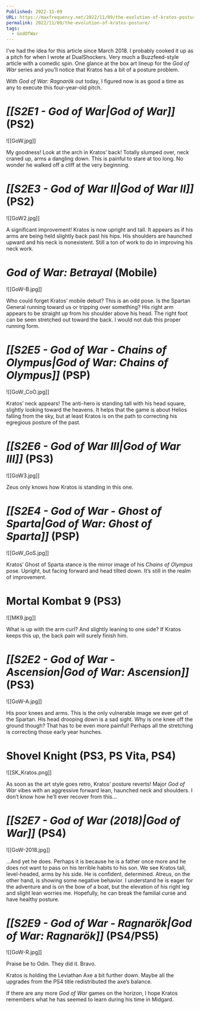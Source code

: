 ```yaml
---
Published: 2022-11-09
URL: https://maxfrequency.net/2022/11/09/the-evolution-of-kratos-posture/
permalink: 2022/11/09/the-evolution-of-kratos-posture/
tags:
  - GodOfWar
---
```

I’ve had the idea for this article since March 2018. I probably cooked it up as a pitch for when I wrote at DualShockers. Very much a Buzzfeed-style article with a comedic spin. One glance at the box art lineup for the *God of War* series and you’ll notice that Kratos has a bit of a posture problem.

With *God of War: Ragnarök* out today, I figured now is as good a time as any to execute this four-year-old pitch.

# *[[S2E1 - God of War|God of War]]* (PS2)

![[GoW.jpg]]

My goodness! Look at the arch in Kratos’ back! Totally slumped over, neck craned up, arms a dangling down. This is painful to stare at too long. No wonder he walked off a cliff at the very beginning.

# *[[S2E3 - God of War II|God of War II]]* (PS2)

![[GoW2.jpg]]

A significant improvement! Kratos is now upright and tall. It appears as if his arms are being held slightly back past his hips. His shoulders are haunched upward and his neck is nonexistent. Still a ton of work to do in improving his neck work.

# *God of War: Betrayal* (Mobile)

![[GoW-B.jpg]]

Who could forget Kratos’ mobile debut? This is an odd pose. Is the Spartan General running toward us or tripping over something? His right arm appears to be straight up from his shoulder above his head. The right foot can be seen stretched out toward the back. I would not dub this proper running form.

# *[[S2E5 - God of War - Chains of Olympus|God of War: Chains of Olympus]]* (PSP)

![[GoW_CoO.jpg]]

Kratos’ neck appears! The anti-hero is standing tall with his head square, slightly looking toward the heavens. It helps that the game is about Helios falling from the sky, but at least Kratos is on the path to correcting his egregious posture of the past.

# *[[S2E6 - God of War III|God of War III]]* (PS3)

![[GoW3.jpg]]

Zeus only knows how Kratos is standing in this one.

# *[[S2E4 - God of War - Ghost of Sparta|God of War: Ghost of Sparta]]* (PSP)

![[GoW_GoS.jpg]]

Kratos’ Ghost of Sparta stance is the mirror image of his *Chains of Olympus* pose. Upright, but facing forward and head tilted down. It’s still in the realm of improvement.

# Mortal Kombat 9 (PS3)

![[MK9.jpg]]

What is up with the arm curl? And slightly leaning to one side? If Kratos keeps this up, the back pain will surely finish him.

# *[[S2E2 - God of War - Ascension|God of War: Ascension]]* (PS3)

![[GoW-A.jpg]]

His poor knees and arms. This is the only vulnerable image we ever get of the Spartan. His head drooping down is a sad sight. Why is one knee off the ground though? That has to be even more painful! Perhaps all the stretching is correcting those early year hunches.

# Shovel Knight (PS3, PS Vita, PS4)

![[SK_Kratos.png]]

As soon as the art style goes retro, Kratos’ posture reverts! Major *God of War* vibes with an aggressive forward lean, haunched neck and shoulders. I don’t know how he’ll ever recover from this…

# *[[S2E7 - God of War (2018)|God of War]]* (PS4)

![[GoW-2018.jpg]]

…And yet he does. Perhaps it is because he is a father once more and he does not want to pass on his terrible habits to his son. We see Kratos tall, level-headed, arms by his side. He is confident, determined. Atreus, on the other hand, is showing some negative behavior. I understand he is eager for the adventure and is on the bow of a boat, but the elevation of his right leg and slight lean worries me. Hopefully, he can break the familial curse and have healthy posture.

# *[[S2E9 - God of War - Ragnarök|God of War: Ragnarök]]* (PS4/PS5)

![[GoW-R.jpg]]

Praise be to Odin. They did it. Bravo.

Kratos is holding the Leviathan Axe a bit further down. Maybe all the upgrades from the PS4 title redistributed the axe’s balance.

If there are any more *God of War* games on the horizon, I hope Kratos remembers what he has seemed to learn during his time in Midgard.